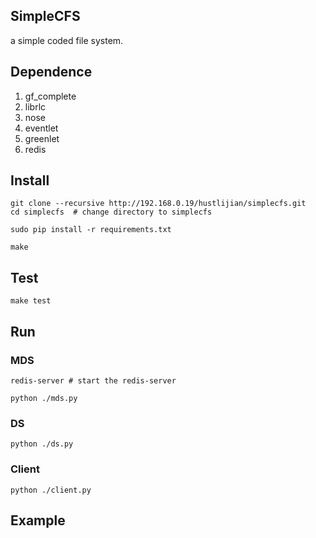 ## SimpleCFS

a simple coded file system.

## Dependence

1. gf\_complete
2. librlc
3. nose
4. eventlet
5. greenlet
6. redis

## Install
    
    git clone --recursive http://192.168.0.19/hustlijian/simplecfs.git
    cd simplecfs  # change directory to simplecfs

    sudo pip install -r requirements.txt
    
    make

## Test

    make test

## Run

### MDS

    redis-server # start the redis-server

    python ./mds.py

### DS

    python ./ds.py

### Client

    python ./client.py

## Example
